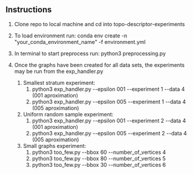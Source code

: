 ## Instructions

1. Clone repo to local machine and cd into topo-descriptor-experiments

2. To load environment run:
    conda env create -n "your_conda_environment_name" -f environment.yml

3. In terminal to start preprocess run:
    python3 preprocessing.py

4. Once the graphs have been created for all data sets, the experiments may be run from the exp_handler.py
    1) Smallest stratum experiment: 
        1. python3 exp_handler.py --epsilon 001 --experiment 1 --data 4 (001 aproximation)
        2. python3 exp_handler.py --epsilon 005 --experiment 1 --data 4 (005 aproximation)
    2) Uniform random sample experiment:
        1. python3 exp_handler.py --epsilon 001 --experiment 2 --data 4 (001 aproximation)
        2. python3 exp_handler.py --epsilon 005 --experiment 2 --data 4 (005 aproximation)
    3) Small graphs experiment:
        1. python3 too_few.py --bbox 60 --number_of_vertices 4
        2. python3 too_few.py --bbox 80 --number_of_vertices 5
        3. python3 too_few.py --bbox 30 --number_of_vertices 6



